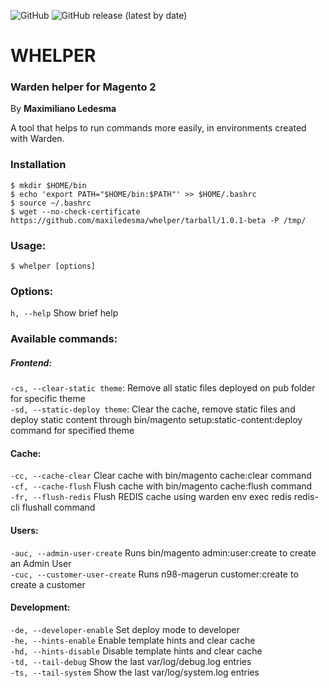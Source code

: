 ![GitHub](https://img.shields.io/github/license/maxiledesma/whelper?style=flat-square)
![GitHub release (latest by date)](https://img.shields.io/github/v/release/maxiledesma/whelper?style=flat-square)
# WHELPER
### Warden helper for Magento 2
By **Maximiliano Ledesma**

A tool that helps to run commands more easily, in environments created with Warden.

### Installation

```shell
$ mkdir $HOME/bin
$ echo 'export PATH="$HOME/bin:$PATH"' >> $HOME/.bashrc
$ source ~/.bashrc
$ wget --no-check-certificate https://github.com/maxiledesma/whelper/tarball/1.0.1-beta -P /tmp/

```

### Usage:
```shell
$ whelper [options]
```

### Options:

`h, --help`
Show brief help

### Available commands:
##### Frontend:
`-cs, --clear-static theme`: Remove all static files deployed on pub folder for specific theme<br>
`-sd, --static-deploy theme`: Clear the cache, remove static files and deploy static content through bin/magento setup:static-content:deploy command for specified theme

#### Cache:
`-cc, --cache-clear` Clear cache with bin/magento cache:clear command<br>
`-cf, --cache-flush` Flush cache with bin/magento cache:flush command<br>
`-fr, --flush-redis` Flush REDIS cache using warden env exec redis redis-cli flushall command

#### Users:
`-auc, --admin-user-create` Runs bin/magento admin:user:create to create an Admin User<br>
`-cuc, --customer-user-create` Runs n98-magerun customer:create to create a customer<br>

#### Development:
`-de, --developer-enable` Set deploy mode to developer<br>
`-he, --hints-enable` Enable template hints and clear cache<br>
`-hd, --hints-disable` Disable template hints and clear cache<br>
`-td, --tail-debug` Show the last var/log/debug.log entries<br>
`-ts, --tail-system` Show the last var/log/system.log entries

